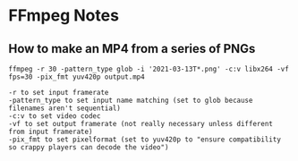 # FFmpeg Notes

## How to make an MP4 from a series of PNGs

    ffmpeg -r 30 -pattern_type glob -i '2021-03-13T*.png' -c:v libx264 -vf fps=30 -pix_fmt yuv420p output.mp4

    -r to set input framerate
    -pattern_type to set input name matching (set to glob because filenames aren't sequential)
    -c:v to set video codec
    -vf to set output framerate (not really necessary unless different from input framerate)
    -pix_fmt to set pixelformat (set to yuv420p to "ensure compatibility so crappy players can decode the video")
